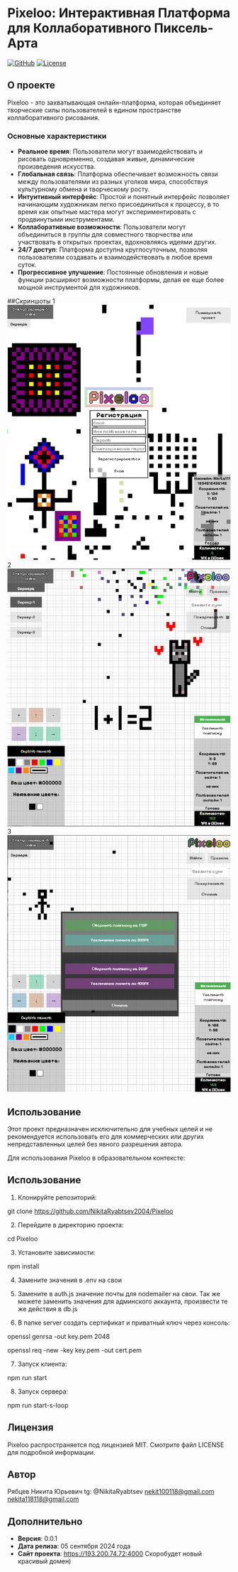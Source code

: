 # Pixeloo: Интерактивная Платформа для Коллаборативного Пиксель-Арта

[![GitHub](https://img.shields.io/badge/GitHub-Link-blue.svg)](https://github.com/NikitaRyabtsev2004/Pixeloo)
[![License](https://img.shields.io/badge/License-MIT-yellow.svg)](LICENSE.md)

## О проекте

Pixeloo - это захватывающая онлайн-платформа, которая объединяет творческие силы пользователей в едином пространстве коллаборативного рисования. 

### Основные характеристики

- **Реальное время**: Пользователи могут взаимодействовать и рисовать одновременно, создавая живые, динамические произведения искусства.
- **Глобальная связь**: Платформа обеспечивает возможность связи между пользователями из разных уголков мира, способствуя культурному обмена и творческому росту.
- **Интуитивный интерфейс**: Простой и понятный интерфейс позволяет начинающим художникам легко присоединиться к процессу, в то время как опытные мастера могут экспериментировать с продвинутыми инструментами.
- **Коллаборативные возможности**: Пользователи могут объединиться в группы для совместного творчества или участвовать в открытых проектах, вдохновляясь идеями других.
- **24/7 доступ**: Платформа доступна круглосуточным, позволяя пользователям создавать и взаимодействовать в любое время суток.
- **Прогрессивное улучшение**: Постоянные обновления и новые функции расширяют возможности платформы, делая ее еще более мощной инструментой для художников.

##Скриншоты 
1
![Главная страница](public/pixeloo1.png)
2
![Страница игры](public/pixeloo2.png)
3
![Пример модального окна подписки](public/pixeloo3.png)

## Использование

Этот проект предназначен исключительно для учебных целей и не рекомендуется использовать его для коммерческих или других непредставленных целей без явного разрешения автора.

Для использования Pixeloo в образовательном контексте:

## Использование

1. Клонируйте репозиторий:

git clone https://github.com/NikitaRyabtsev2004/Pixeloo

2. Перейдите в директорию проекта:

cd Pixeloo

3. Установите зависимости:

npm install

4. Замените значения в .env на свои

5. Замените в auth.js значение почты для nodemailer на свои. Так же можете заменить значения для админского аккаунта, произвести те же действия в db.js

6. В папке server создать сертификат и приватный ключ через консоль:

openssl genrsa -out key.pem 2048

openssl req -new -key key.pem -out cert.pem

7. Запуск клиента:

npm run start

8. Запуск сервера:

npm run start-s-loop

## Лицензия

Pixeloo распространяется под лицензией MIT. Смотрите файл LICENSE для подробной информации.

## Автор

Рябцев Никита Юрьевич
tg: @NikitaRyabtsev
nekit100118@gmail.com
nekita118118@gmail.com

## Дополнительно

- **Версия**: 0.0.1
- **Дата релиза**: 05 сентября 2024 года
- **Сайт проекта**: https://193.200.74.72:4000 Скоробудет новый красивый домен)
